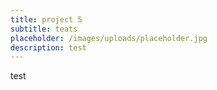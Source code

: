 ```yaml
---
title: project 5
subtitle: teats
placeholder: /images/uploads/placeholder.jpg
description: test
---
```

test
